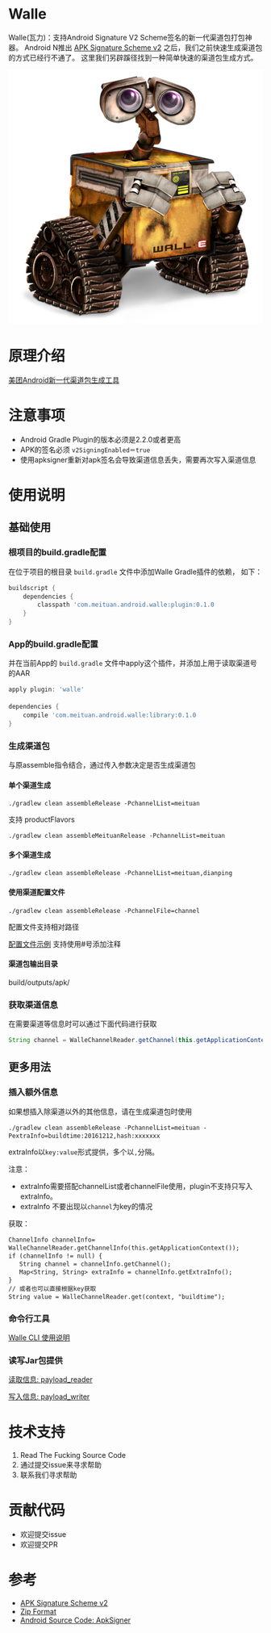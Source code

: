 # Walle

Walle(瓦力)：支持Android Signature V2 Scheme签名的新一代渠道包打包神器。
Android N推出 [APK Signature Scheme v2](https://source.android.com/security/apksigning/v2.html) 之后，我们之前快速生成渠道包的方式已经行不通了。
这里我们另辟蹊径找到一种简单快速的渠道包生成方式。

![walle.png](assets/walle.png)

# 原理介绍
[美团Android新一代渠道包生成工具](http://tech.meituan.com/android-apk-v2-signature-scheme.html)

# 注意事项
* Android Gradle Plugin的版本必须是2.2.0或者更高
* APK的签名必须 `v2SigningEnabled＝true`
* 使用apksigner重新对apk签名会导致渠道信息丢失，需要再次写入渠道信息

# 使用说明
## 基础使用
### 根项目的build.gradle配置

在位于项目的根目录 `build.gradle` 文件中添加Walle Gradle插件的依赖， 如下：

```gradle
buildscript {
    dependencies {
        classpath 'com.meituan.android.walle:plugin:0.1.0
    }
}
```

### App的build.gradle配置

并在当前App的 `build.gradle` 文件中apply这个插件，并添加上用于读取渠道号的AAR

```gradle
apply plugin: 'walle'

dependencies {
    compile 'com.meituan.android.walle:library:0.1.0
}
```

### 生成渠道包

与原assemble指令结合，通过传入参数决定是否生成渠道包

#### 单个渠道生成

```
./gradlew clean assembleRelease -PchannelList=meituan
```

支持 productFlavors

```
./gradlew clean assembleMeituanRelease -PchannelList=meituan
```

#### 多个渠道生成

```
./gradlew clean assembleRelease -PchannelList=meituan,dianping
```

#### 使用渠道配置文件

```
./gradlew clean assembleRelease -PchannelFile=channel
```

配置文件支持相对路径

[配置文件示例](app/channel)   支持使用#号添加注释

#### 渠道包输出目录

build/outputs/apk/

### 获取渠道信息

在需要渠道等信息时可以通过下面代码进行获取

```java
String channel = WalleChannelReader.getChannel(this.getApplicationContext());
```

## 更多用法

### 插入额外信息

如果想插入除渠道以外的其他信息，请在生成渠道包时使用

```
./gradlew clean assembleRelease -PchannelList=meituan -PextraInfo=buildtime:20161212,hash:xxxxxxx
```

extraInfo以`key:value`形式提供，多个以`,`分隔。

注意：

- extraInfo需要搭配channelList或者channelFile使用，plugin不支持只写入extraInfo。
- extraInfo 不要出现以`channel`为key的情况

获取：

```
ChannelInfo channelInfo= WalleChannelReader.getChannelInfo(this.getApplicationContext());
if (channelInfo != null) {
   String channel = channelInfo.getChannel();
   Map<String, String> extraInfo = channelInfo.getExtraInfo();
}
// 或者也可以直接根据key获取
String value = WalleChannelReader.get(context, "buildtime");
```

### 命令行工具

[Walle CLI 使用说明](walle-cli/README.md)

### 读写Jar包提供

[读取信息:  payload_reader](payload_reader/README.md)

[写入信息: payload_writer](payload_writer/README.md)

# 技术支持

1. Read The Fucking Source Code
2. 通过提交issue来寻求帮助
3. 联系我们寻求帮助

# 贡献代码
* 欢迎提交issue
* 欢迎提交PR

# 参考
* [APK Signature Scheme v2](https://source.android.com/security/apksigning/v2.html)
* [Zip Format](https://en.wikipedia.org/wiki/Zip_(file_format))
* [Android Source Code: ApkSigner](https://android.googlesource.com/platform/build/+/8740e9d)

